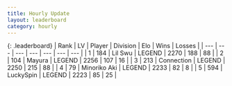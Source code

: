 ```yaml
---
title: Hourly Update
layout: leaderboard
category: hourly
---
```


{: .leaderboard}
| Rank | LV | Player | Division | Elo | Wins | Losses |
| --- | --- | --- | --- | --- | --- | --- |
| <span data-change="0">1</span> | 184 | <span title="ID: 468342">Lil Swu</span> | LEGEND | <span data-change="0">2270</span> | <span data-change="0">188</span> | <span data-change="0">88</span> |
| <span data-change="0">2</span> | 104 | <span title="ID: 381526">Mayura</span> | LEGEND | <span data-change="0">2256</span> | <span data-change="0">107</span> | <span data-change="0">16</span> |
| <span data-change="0">3</span> | 213 | <span title="ID: 539711">Connection</span> | LEGEND | <span data-change="0">2250</span> | <span data-change="0">215</span> | <span data-change="0">88</span> |
| <span data-change="0">4</span> | 79 | <span title="ID: 456466">Minoriko Aki</span> | LEGEND | <span data-change="0">2233</span> | <span data-change="0">82</span> | <span data-change="0">8</span> |
| <span data-change="0">5</span> | 594 | <span title="ID: 498412">LuckySpin</span> | LEGEND | <span data-change="9">2223</span> | <span data-change="1">85</span> | <span data-change="0">25</span> |